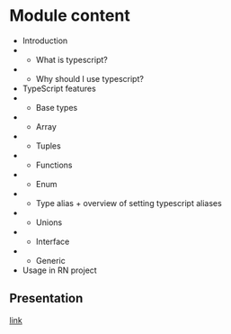 # Module content

- Introduction​
- - What is typescript?
- - Why should I use typescript?
- TypeScript features
- - Base types
- - Array
- - Tuples
- - Functions
- - Enum
- - Type alias + overview of setting typescript aliases
- - Unions
- - Interface
- - Generic
- Usage in RN project

## Presentation

[link](https://rolling-scopes-school.github.io/react-native-course/typescript/presentation.html)
